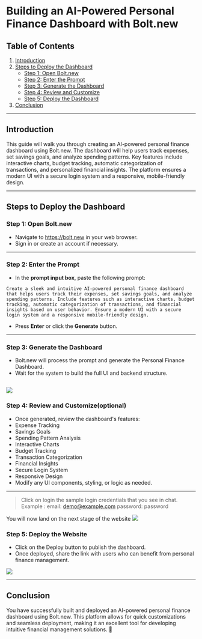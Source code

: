 # **Building an AI-Powered Personal Finance Dashboard with Bolt.new**

## **Table of Contents**
1. [Introduction](#introduction)
2. [Steps to Deploy the Dashboard](#steps-to-deploy-the-dashboard)
   - [Step 1:  Open Bolt.new](#step-1-open-v0dev)
   - [Step 2: Enter the Prompt](#step-2-enter-the-prompt)
   - [Step 3: Generate the Dashboard](#step-3-generate-the-dashboard)
   - [Step 4: Review and Customize](#step-4-review-and-customize)
   - [Step 5: Deploy the Dashboard](#step-5-deploy-the-website)
3. [Conclusion](#conclusion)

---

## **Introduction**
This guide will walk you through creating an AI-powered personal finance dashboard using Bolt.new. The dashboard will help users track expenses, set savings goals, and analyze spending patterns. Key features include interactive charts, budget tracking, automatic categorization of transactions, and personalized financial insights. The platform ensures a modern UI with a secure login system and a responsive, mobile-friendly design.

---

## **Steps to Deploy the Dashboard**

### **Step 1: Open Bolt.new**
- Navigate to https://bolt.new in your web browser.
- Sign in or create an account if necessary.

---

### **Step 2: Enter the Prompt**
- In the **prompt input box**, paste the following prompt:  

`Create a sleek and intuitive AI-powered personal finance dashboard that helps users track their expenses, set savings goals, and analyze spending patterns. Include features such as interactive charts, budget tracking, automatic categorization of transactions, and financial insights based on user behavior. Ensure a modern UI with a secure login system and a responsive mobile-friendly design.`


- Press **Enter** or click the **Generate** button.

---

### **Step 3: Generate the Dashboard**
- Bolt.new will process the prompt and generate the Personal Finance Dashboard.
- Wait for the system to build the full UI and backend structure.

![](https://github.com/Neha-Chiluka/langflow-labs/blob/main/images/bolt1.png?raw=true)
---

### **Step 4: Review and Customize**(optional)
- Once generated, review the dashboard's features:
- Expense Tracking
- Savings Goals
- Spending Pattern Analysis
- Interactive Charts
- Budget Tracking
- Transaction Categorization
- Financial Insights
- Secure Login System
- Responsive Design
- Modify any UI components, styling, or logic as needed.

---

> Click on login the sample login credentials that you see in chat.
Example :
email: demo@example.com
password: password

You will now land on the next stage of the website 
![](https://github.com/Neha-Chiluka/langflow-labs/blob/main/images/bolt2.png?raw=true)

### **Step 5: Deploy the Website**
- Click on the Deploy button to publish the dashboard.
- Once deployed, share the link with users who can benefit from personal finance management.

![](https://github.com/Neha-Chiluka/langflow-labs/blob/main/images/v.2.png?raw=true)

---

## **Conclusion**
You have successfully built and deployed an AI-powered personal finance dashboard using Bolt.new. This platform allows for quick customizations and seamless deployment, making it an excellent tool for developing intuitive financial management solutions. 🚀
